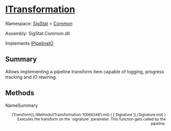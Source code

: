 # [ITransformation](./ITransformation.md)

Namespace: [SigStat]() > [Common](./README.md)

Assembly: SigStat.Common.dll

Implements [IPipelineIO](./Pipeline/IPipelineIO.md)

## Summary
Allows implementing a pipeline transform item capable of logging, progress tracking and IO rewiring.

## Methods

NameSummary

<div style="text-align: right"><sub>[Transform](./Methods/ITransformation-100663461.md) ( [`Signature`](./Signature.md) )</sub></ div ><div style="text-align: right"><sub>Executes the transform on the `signature` parameter.  This function gets called by the pipeline.</sub></ div ><br>



